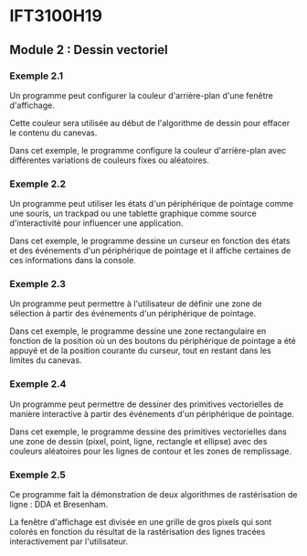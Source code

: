# IFT3100H19

## Module 2 : Dessin vectoriel

### Exemple 2.1

Un programme peut configurer la couleur d'arrière-plan d'une fenêtre d'affichage.

Cette couleur sera utilisée au début de l'algorithme de dessin pour effacer le contenu du canevas.

Dans cet exemple, le programme configure la couleur d'arrière-plan avec différentes variations de couleurs fixes ou aléatoires.

### Exemple 2.2

Un programme peut utiliser les états d'un périphérique de pointage comme une souris, un trackpad ou une tablette graphique comme source d'interactivité pour influencer une application.

Dans cet exemple, le programme dessine un curseur en fonction des états et des événements d'un périphérique de pointage et il affiche certaines de ces informations dans la console.

### Exemple 2.3

Un programme peut permettre à l'utilisateur de définir une zone de sélection à partir des événements d'un périphérique de pointage.

Dans cet exemple, le programme dessine une zone rectangulaire en fonction de la position où un des boutons du périphérique de pointage a été appuyé et de la position courante du curseur, tout en restant dans les limites du canevas.

### Exemple 2.4

Un programme peut permettre de dessiner des primitives vectorielles de manière interactive à partir des événements d'un périphérique de pointage.

Dans cet exemple, le programme dessine des primitives vectorielles dans une zone de dessin (pixel, point, ligne, rectangle et ellipse) avec des couleurs aléatoires pour les lignes de contour et les zones de remplissage.

### Exemple 2.5

Ce programme fait la démonstration de deux algorithmes de rastérisation de ligne : DDA et Bresenham.

La fenêtre d'affichage est divisée en une grille de gros pixels qui sont colorés en fonction du résultat de la rastérisation des lignes tracées interactivement par l'utilisateur.
